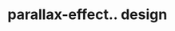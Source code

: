 # parallax-effect.. design                                                                                                                                                                                                                                                                                                                                                                        
                                     

